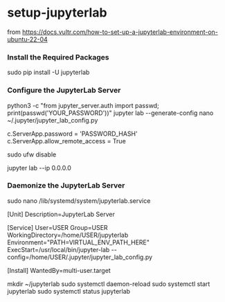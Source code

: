 # setup-jupyterlab

from https://docs.vultr.com/how-to-set-up-a-jupyterlab-environment-on-ubuntu-22-04

<h3>Install the Required Packages</h3>

sudo pip install -U jupyterlab

<h3>Configure the JupyterLab Server</h3>
python3 -c "from jupyter_server.auth import passwd; print(passwd('YOUR_PASSWORD'))"
jupyter lab --generate-config
nano ~/.jupyter/jupyter_lab_config.py

c.ServerApp.password = 'PASSWORD_HASH'
c.ServerApp.allow_remote_access = True

sudo ufw disable

jupyter lab --ip 0.0.0.0

<h3>Daemonize the JupyterLab Server</h3>

sudo nano /lib/systemd/system/jupyterlab.service

[Unit]
Description=JupyterLab Server

[Service]
User=USER
Group=USER
WorkingDirectory=/home/USER/jupyterlab
Environment="PATH=VIRTUAL_ENV_PATH_HERE"
ExecStart=/usr/local/bin/jupyter-lab --config=/home/USER/.jupyter/jupyter_lab_config.py

[Install]
WantedBy=multi-user.target

mkdir ~/jupyterlab
sudo systemctl daemon-reload
sudo systemctl start jupyterlab
sudo systemctl status jupyterlab
